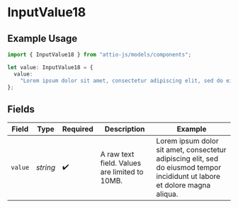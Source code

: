# InputValue18

## Example Usage

```typescript
import { InputValue18 } from "attio-js/models/components";

let value: InputValue18 = {
  value:
    "Lorem ipsum dolor sit amet, consectetur adipiscing elit, sed do eiusmod tempor incididunt ut labore et dolore magna aliqua.",
};
```

## Fields

| Field                                                                                                                       | Type                                                                                                                        | Required                                                                                                                    | Description                                                                                                                 | Example                                                                                                                     |
| --------------------------------------------------------------------------------------------------------------------------- | --------------------------------------------------------------------------------------------------------------------------- | --------------------------------------------------------------------------------------------------------------------------- | --------------------------------------------------------------------------------------------------------------------------- | --------------------------------------------------------------------------------------------------------------------------- |
| `value`                                                                                                                     | *string*                                                                                                                    | :heavy_check_mark:                                                                                                          | A raw text field. Values are limited to 10MB.                                                                               | Lorem ipsum dolor sit amet, consectetur adipiscing elit, sed do eiusmod tempor incididunt ut labore et dolore magna aliqua. |